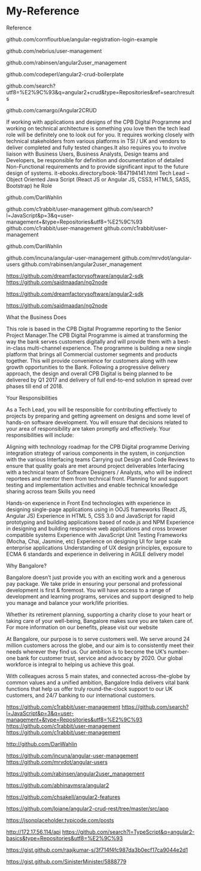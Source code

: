 # My-Reference
Reference

github.com/cornflourblue/angular-registration-login-example

github.com/nebrius/user-management

github.com/rabinsen/angular2user_management

github.com/codeperl/angular2-crud-boilerplate

github.com/search?utf8=%E2%9C%93&q=angular2+crud&type=Repositories&ref=searchresults

github.com/camargo/Angular2CRUD

If working with applications and designs of the CPB Digital Programme and working on technical architecture is something you love then the tech lead role will be definitely one to look out for you. It requires working closely with technical stakeholders from various platforms in TSI / UK and vendors to deliver completed and fully tested changes.It also requires you to involve liaison with Business Users, Business Analysts, Design teams and Developers, be responsible for definition and documentation of detailed Non-Functional requirements and to provide significant input to the future design of systems.
it-ebooks.directory/book-1847194141.html Tech Lead – Object Oriented Java Script (React JS or Angular JS, CSS3, HTML5, SASS, Bootstrap)
he Role

github.com/DanWahlin



github.com/c1rabbit/user-management
github.com/search?l=JavaScript&p=3&q=user-management+&type=Repositories&utf8=%E2%9C%93
github.com/c1rabbit/user-management
github.com/c1rabbit/user-management

github.com/DanWahlin


github.com/incuna/angular-user-management
github.com/mrvdot/angular-users
github.com/rabinsen/angular2user_management

https://github.com/dreamfactorysoftware/angular2-sdk
https://github.com/saidmaadan/ng2node


https://github.com/dreamfactorysoftware/angular2-sdk

https://github.com/saidmaadan/ng2node
 

What the Business Does

This role is based in the CPB Digital Programme reporting to the Senior Project Manager.The CPB Digital Programme is aimed at transforming the way the bank serves customers digitally and will provide them with a best-in-class multi-channel experience. The programme is building a new single platform that brings all Commercial customer segments and products together. This will provide convenience for customers along with new growth opportunities to the Bank. Following a progressive delivery approach, the design and overall CPB Digital is being planned to be delivered by Q1 2017 and delivery of full end-to-end solution in spread over phases till end of 2018.

 

Your Responsibilities

 

As a Tech Lead, you will be responsible for contributing effectively to projects by preparing and getting agreement on designs and some level of hands-on software development. You will ensure that decisions related to your area of responsibility are taken promptly and effectively. Your responsibilities will include:

 

Aligning with technology roadmap for the CPB Digital programme
Deriving integration strategy of various components in the system, in conjunction with the various Interfacing teams
Carrying out Design and Code Reviews to ensure that quality goals are met around project deliverables
Interfacing with a technical team of Software Designers / Analysts, who will be indirect reportees and mentor them from technical front.
Planning for and support testing and implementation activities and enable technical knowledge sharing across team
 Skills you need

 

Hands-on experience in Front End technologies with experience in designing single-page applications using in OOJS frameworks (React JS, Angular JS)
Experience in HTML 5, CSS 3.0 and JavaScript for rapid prototyping and building applications based of node.js and NPM
Experience in designing and building responsive web applications and cross browser compatible systems
Experience with JavaScript  Unit Testing Frameworks (Mocha, Chai, Jasmine, etc)
Experience on designing UI for large scale enterprise applications
Understanding of UX design principles, exposure to ECMA 6 standards and experience in delivering in AGILE delivery model
 

Why Bangalore?

 

Bangalore doesn’t just provide you with an exciting work and a generous pay package. We take pride in ensuring your personal and professional development is first & foremost. You will have access to a range of development and learning programs, services and support designed to help you manage and balance your work/life priorities.

 

Whether its retirement planning, supporting a charity close to your heart or taking care of your well-being, Bangalore makes sure you are taken care of. For more information on our benefits, please visit our website

 

At Bangalore, our purpose is to serve customers well. We serve around 24 million customers across the globe, and our aim is to consistently meet their needs wherever they find us.  Our ambition is to become the UK’s number-one bank for customer trust, service and advocacy by 2020. Our global workforce is integral to helping us achieve this goal.

 

With colleagues across 5 main states, and connected across-the-globe by common values and a unified ambition, Bangalore India delivers vital bank functions that help us offer truly round-the-clock support to our UK customers, and 24/7 banking to our international customers.




https://github.com/c1rabbit/user-management
https://github.com/search?l=JavaScript&p=3&q=user-management+&type=Repositories&utf8=%E2%9C%93
https://github.com/c1rabbit/user-management
https://github.com/c1rabbit/user-management

http://github.com/DanWahlin


https://github.com/incuna/angular-user-management
https://github.com/mrvdot/angular-users

https://github.com/rabinsen/angular2user_management

https://github.com/abhinavmsra/angular2

https://github.com/chsakell/angular2-features

https://github.com/loiane/angular2-crud-rest/tree/master/src/app


https://jsonplaceholder.typicode.com/posts

http://172.17.56.114/api
https://github.com/search?l=TypeScript&q=angular2-basics&type=Repositories&utf8=%E2%9C%93

https://gist.github.com/raajkumar-s/3f714f4fc987da3b0ecf17ca9044e2d1

https://gist.github.com/SinisterMinister/5888779


 

